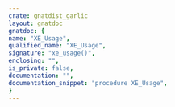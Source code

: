 ```yaml
---
crate: gnatdist_garlic
layout: gnatdoc
gnatdoc: {
name: "XE_Usage",
qualified_name: "XE_Usage",
signature: "xe_usage()",
enclosing: "",
is_private: false,
documentation: "",
documentation_snippet: "procedure XE_Usage",
}
---
```

